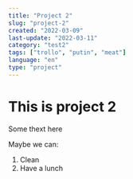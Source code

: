 ```yaml
---
title: "Project 2"
slug: "project-2"
created: "2022-03-09"
last-update: "2022-03-11"
category: "test2"
tags: ["trollo", "putin", "meat"]
language: "en"
type: "project"
---
```


# This is project 2

Some thext here

Maybe we can:
1. Clean
2. Have a lunch